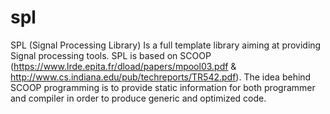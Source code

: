 spl
===

SPL (Signal Processing Library) Is a full template library aiming at providing Signal processing tools. SPL is based on SCOOP (https://www.lrde.epita.fr/dload/papers/mpool03.pdf & http://www.cs.indiana.edu/pub/techreports/TR542.pdf). The idea behind SCOOP programming is to provide static information for both programmer and compiler in order to produce generic and optimized code.
